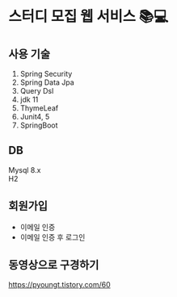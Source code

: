 # 스터디 모집 웹 서비스 📚💻
## 사용 기술
1. Spring Security
2. Spring Data Jpa
3. Query Dsl
4. jdk 11
5. ThymeLeaf
6. Junit4, 5
7. SpringBoot
## DB
Mysql 8.x  
H2
## 회원가입
- 이메일 인증
- 이메일 인증 후 로그인
## 동영상으로 구경하기
https://pyoungt.tistory.com/60
